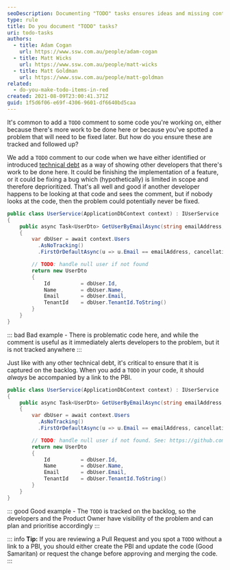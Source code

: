```yaml
---
seoDescription: Documenting "TODO" tasks ensures ideas and missing content are tracked, making it easier to prioritize and complete tasks.
type: rule
title: Do you document "TODO" tasks?
uri: todo-tasks
authors:
  - title: Adam Cogan
    url: https://www.ssw.com.au/people/adam-cogan
  - title: Matt Wicks
    url: https://www.ssw.com.au/people/matt-wicks
  - title: Matt Goldman
    url: https://www.ssw.com.au/people/matt-goldman
related:
  - do-you-make-todo-items-in-red
created: 2021-08-09T23:00:41.371Z
guid: 1f5d6f06-e69f-4306-9601-df6640bd5caa
---
```


It's common to add a `TODO` comment to some code you're working on, either because there's more work to be done here or because you've spotted a problem that will need to be fixed later. But how do you ensure these are tracked and followed up?

<!--endintro-->

We add a `TODO` comment to our code when we have either identified or introduced [technical debt](/technical-debt) as a way of showing other developers that there's work to be done here. It could be finishing the implementation of a feature, or it could be fixing a bug which (hypothetically) is limited in scope and therefore deprioritized. That's all well and good if another developer happens to be looking at that code and sees the comment, but if nobody looks at the code, then the problem could potentially never be fixed.

```cs
public class UserService(ApplicationDbContext context) : IUserService
{
    public async Task<UserDto> GetUserByEmailAsync(string emailAddress, CancellationToken cancellationToken = default)
    {
        var dbUser = await context.Users
          .AsNoTracking()
          .FirstOrDefaultAsync(u => u.Email == emailAddress, cancellationToken);

        // TODO: handle null user if not found
        return new UserDto
        {
            Id          = dbUser.Id,
            Name        = dbUser.Name,
            Email       = dbUser.Email,
            TenantId    = dbUser.TenantId.ToString()
        }
    }
}
```
::: bad
Bad example - There is problematic code here, and while the comment is useful as it immediately alerts developers to the problem, but it is not tracked anywhere
:::

Just like with any other technical debt, it's critical to ensure that it is captured on the backlog. When you add a `TODO` in your code, it should _always_ be accompanied by a link to the PBI.

```cs
public class UserService(ApplicationDbContext context) : IUserService
{
    public async Task<UserDto> GetUserByEmailAsync(string emailAddress, CancellationToken cancellationToken = default)
    {
        var dbUser = await context.Users
          .AsNoTracking()
          .FirstOrDefaultAsync(u => u.Email == emailAddress, cancellationToken);

        // TODO: handle null user if not found. See: https://github.com/SSWConsulting/SSWSockDarner/issues/324
        return new UserDto
        {
            Id          = dbUser.Id,
            Name        = dbUser.Name,
            Email       = dbUser.Email,
            TenantId    = dbUser.TenantId.ToString()
        }
    }
}
```
::: good
Good example - The `TODO` is tracked on the backlog, so the developers and the Product Owner have visibility of the problem and can plan and prioritise accordingly
:::

::: info
**Tip:** If you are reviewing a Pull Request and you spot a `TODO` without a link to a PBI, you should either create the PBI and update the code (Good Samaritan) or request the change before approving and merging the code.
:::
